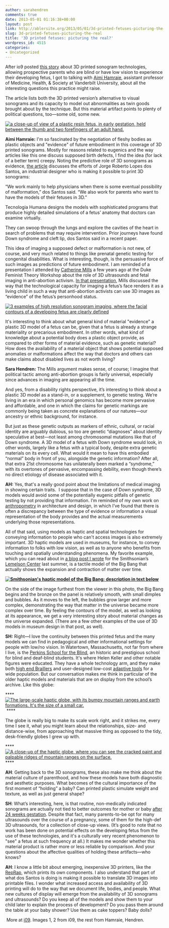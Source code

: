 ```yaml
---
author: sarahendren
comments: true
date: 2013-05-01 01:16:38+00:00
layout: post
link: http://ablersite.org/2013/05/01/3d-printed-fetuses-picturing-the-real/
slug: 3d-printed-fetuses-picturing-the-real
title: '3D printed fetuses: picturing the real?'
wordpress_id: 4515
categories:
- Uncategorized
---
```


After io9 posted [this story](http://io9.com/3d-sonograms-let-blind-expectant-parents-see-their-ba-472999403) about 3D printed sonogram technologies, allowing prospective parents who are blind or have low vision to experience their developing fetus, I got to talking with [Aimi Hamraie](http://emory.academia.edu/AimiHamraie/Posts), assistant professor of Medicine, Health, & Society at Vanderbilt University, about all the interesting questions this practice might raise.


The article lists both the 3D printed version’s alternative to visual sonograms and its capacity to model out abnormalities as twin goods brought about by the technique. But this material artifact points to plenty of political questions, too—some old, some new.

[![a close-up of view of a plastic resin fetus, in early gestation, held between the thumb and two forefingers of an adult hand.](http://ablersite.files.wordpress.com/2013/04/k-bigpic.jpg)](http://ablersite.files.wordpress.com/2013/04/k-bigpic.jpg)


**Aimi Hamraie:** I'm so fascinated by the negotiation of fleshy bodies as plastic objects and "evidence" of future embodiment in this coverage of 3D printed sonograms. Mostly for reasons related to eugenics and the way articles like this one discuss supposed birth defects, I find the idea (for lack of a better term) creepy. Noting the predictive role of 3D sonograms as evidence, [the article](http://io9.com/3d-sonograms-let-blind-expectant-parents-see-their-ba-472999403) discusses the efforts of Jorge Roberto Lopes dos Santos, an industrial designer who is making it possible to print 3D sonograms:  




“We work mainly to help physicians when there is some eventual possibility of malformation,” dos Santos said. “We also work for parents who want to have the models of their fetuses in 3D.”




Tecnologia Humana designs the models with sophisticated programs that produce highly detailed simulations of a fetus’ anatomy that doctors can examine virtually.




They can swoop through the lungs and explore the cavities of the heart in search of problems that may require intervention. Prior journeys have found Down syndrome and cleft lip, dos Santos said in a recent paper.




This idea of imaging a supposed defect or malformation is not new, of course, and very much related to things like prenatal genetic testing for congenital disabilities. What is interesting, though, is the persuasive force of such images as predictions of future embodiment. I am reminded of a presentation I attended by [Catherine Mills](https://research.unsw.edu.au/projects/ultrasound-embodiment-and-abortion-analysis-foetal-imaging-and-ethics-selective-termination) a few years ago at the Duke Feminist Theory Workshop about the role of 3D ultrasounds and fetal imaging in anti-abortion activism. [In that presentation](http://ondemand.duke.edu/video/22430/2010-feminist-theory-workshop-), Mills discussed the way that the technological capacity for imaging a fetus’s face renders it as a living child in such a way that anti-abortion activists can use 3D images as “evidence” of the fetus’s personhood status.




[![3 examples of high resolution sonogram imaging, where the facial contours of a developing fetus are clearly defined](http://ablersite.files.wordpress.com/2013/05/original.jpg)](http://ablersite.files.wordpress.com/2013/05/original.jpg)


It's interesting to think about what general kind of material "evidence" a plastic 3D model of a fetus can be, given that a fetus is already a strange materiality or precarious embodiment. In other words, what kind of knowledge about a potential body does a plastic object provide, as compared to other forms of material evidence, such as genetic material? How does the availability of a material object that shows potential supposed anomalies or malformations affect the way that doctors and others can make claims about disabled lives as not worth living?


**Sara Hendren:** The Mills argument makes sense, of course; I imagine that political tactic among anti-abortion groups is fairly universal, especially since advances in imaging are appearing all the time.


And yes, from a disability rights perspective, it’s interesting to think about a plastic 3D model as a stand-in, or a supplement, to genetic testing. We’re living in an era in which personal genomics has become more pervasive and affordable, and one in which the claims for genetic markings are commonly being taken as concrete explanations of our natures—our ancestry or ethnic background, for instance.


But just as these genetic outputs as markers of ethnic, cultural, or racial identity are arguably dubious, so too are genetic “diagnoses” about identity speculative at best—not least among chromosomal mutations like that of Down syndrome. A 3D model of a fetus with Down syndrome would look, in other words, largely like a fetus with a typical body, despite extra genetic materials on its every cell. What would it mean to have this embodied “normal” body in front of you, alongside the genetic information? After all, that extra 21st chromosome has unilaterally been marked a “syndrome,” with its overtones of pervasive, encompassing debility, even though there’s no direct etiology of disease associated with it.


**AH:** Yes, that's a really good point about the limitations of medical imaging in showing certain traits.  I suppose that in the case of Down syndrome, 3D models would avoid some of the potentially eugenic pitfalls of genetic testing by not providing that information. I’m reminded of my own work on [anthropometry](http://en.wikipedia.org/wiki/Anthropometry) in architecture and design, in which I’ve found that there is often a discrepancy between the type of evidence or information a visual representation of the body provides and the actual measurements underlying those representations.

All of that said, using models as haptic and spatial technologies for conveying information to people who can't access images is also extremely important. 3D haptic models are used in museums, for instance, to convey information to folks with low vision, as well as to anyone who benefits from touching and spatially understanding phenomena. My favorite example, which you can read about in [a blog post I wrote](http://blog.invention.smithsonian.org/2012/08/27/universal-design-and-the-museum-sensory-features/) for the Smithsonian’s [Lemelson Center](http://invention.smithsonian.org/home/) last summer, is a tactile model of the Big Bang that actually shows the expansion and contraction of matter over time. 

****[![Smithsonian's haptic model of the Big Bang; description in text below](http://ablersite.files.wordpress.com/2013/05/big_bang_web.jpg)](http://ablersite.files.wordpress.com/2013/05/big_bang_web.jpg)****

On the side of the image furthest from the viewer in this photo, the Big Bang begins and the bronze on the panel is relatively smooth, with small dimples and bubbles. As it moves to the left, the bubbles grow larger and more complex, demonstrating the way that matter in the universe became more complex over time. By feeling the contours of the model, as well as looking at its appearance, we get a very interesting story about material changes as the universe expanded. (There are a few other examples of the use of 3D models in museum design in that post, as well).

**SH:** Right—I love the continuity between this printed fetus and the many models we can find in pedagogical and other informational settings for people with low/no vision. In Watertown, Massachusetts, not far from where I live, is the [Perkins School for the Blind](http://www.perkins.org/), an historic and prestigious school for blind and deaf-blind students. It's where Helen Keller and other notable figures were educated. They have a whole technology arm, and they make both [high end Braillers](http://support.perkins.org/site/PageServer?pagename=store_homepage) and user-designed low-cost [adaptive tools](http://www.perkins.org/inside-perkins/assistive-device-center/) for a wide population. But our conversation makes me think in particular of the older haptic models and materials that are on display from the school’s archive. Like this globe: 

**** [![The large-scale haptic globe, with its bumpy mountain ranges and earth formations. It's the size of a small car.](http://ablersite.files.wordpress.com/2013/05/perkins_tactile_globe.jpg)](http://ablersite.files.wordpress.com/2013/05/perkins_tactile_globe.jpg) ****


The globe is really big to make its scale work right, and it strikes me, every time I see it, what you might learn about the relationships, size- and distance-wise, from approaching that massive thing as opposed to the tidy, desk-friendly globes I grew up with.


**** [![A close-up of the haptic globe, where you can see the cracked paint and palpable ridges of mountain ranges on the surface.](http://ablersite.files.wordpress.com/2013/05/perkins_tactileglobe_closeup.jpg)](http://ablersite.files.wordpress.com/2013/05/perkins_tactileglobe_closeup.jpg)****


**AH**: Getting back to the 3D sonograms, these also make me think about the material culture of parenthood, and how these models have both diagnostic and aesthetic purposes. What becomes of the cultural importance of the first moment of “holding” a baby? Can printed plastic simulate weight and texture, as well as just general shape?


**SH**: What’s interesting, here, is that routine, non-medically indicated sonograms are actually not tied to better outcomes for mother or baby [after 24 weeks gestation](http://www.ncbi.nlm.nih.gov/pubmed/18843617). Despite that fact, many parents-to-be opt for many ultrasounds over the course of a pregnancy, some of them for the high-def 3D ultrasounds, for a collection of close-up views. (It’s good to note that no work has been done on potential effects on the developing fetus from the use of these technologies, and it's a culturally very recent phenomenon to "see" a fetus at such frequency at all.) It makes me wonder whether this material product is rather more or less reliable by comparison. And your questions about the affective qualities of holding these artifacts—who knows?

**AH**: I know a little bit about emerging, inexpensive 3D printers, like the [RepRap](http://en.wikipedia.org/wiki/RepRap_Project), which prints its own components. I also understand that part of what dos Santos is doing is making it possible to translate 3D images into printable files. I wonder what increased access and availability of 3D printing will do to the way that we document life, bodies, and people. What new cultures of display will emerge from the availability of 3D sonograms and ultrasounds? Do you keep all of the models and show them to your child later to explain the process of development? Do you pass them around the table at your baby shower? Use them as cake toppers? Baby dolls?

 More at [i09](http://io9.com/3d-sonograms-let-blind-expectant-parents-see-their-ba-472999403). Images 1, 2 from i09, the rest from Hamraie, Hendren.
